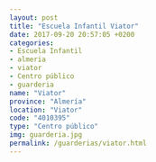 ```yaml
---
layout: post
title: "Escuela Infantil Viator"
date: 2017-09-20 20:57:05 +0200
categories:
- Escuela Infantil
- almeria
- viator
- Centro público
- guarderia
name: "Viator"
province: "Almería"
location: "Viator"
code: "4010395"
type: "Centro público"
img: guarderia.jpg
permalink: /guarderias/viator.html
---
```

